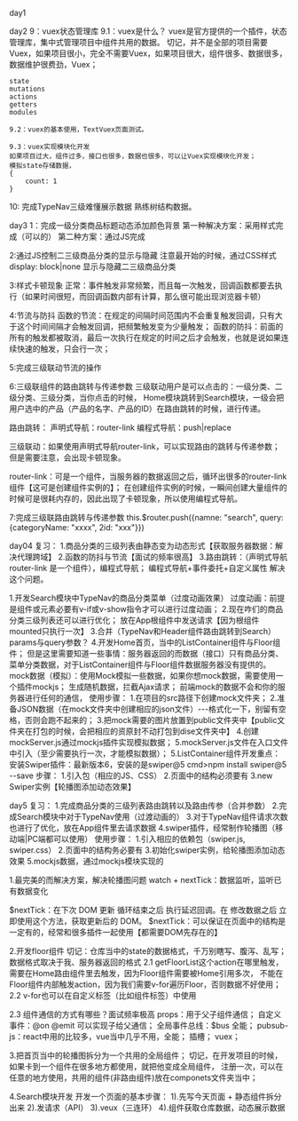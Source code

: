 day1


day2
9：vuex状态管理库
	9.1：vuex是什么？
		vuex是官方提供的一个插件，状态管理库，集中式管理项目中组件共用的数据。
	切记，并不是全部的项目需要Vuex，如果项目很小，完全不需要Vuex，如果项目很大，组件很多、数据很多，数据维护很费劲，Vuex；

	state
	mutations
	actions
	getters
	modules

	9.2：vuex的基本使用，TextVuex页面测试。

	9.3：vuex实现模块化开发
	如果项目过大，组件过多，接口也很多，数据也很多，可以让Vuex实现模块化开发；
	模拟state存储数据，
	{
		count: 1
	}

10: 完成TypeNav三级难懂展示数据
	熟练树结构数据。

day3
1：完成一级分类商品标题动态添加颜色背景
	第一种解决方案：采用样式完成（可以的）
	第二种方案：通过JS完成

2:通过JS控制二三级商品分类的显示与隐藏
	注意最开始的时候，通过CSS样式display: block|none 显示与隐藏二三级商品分类

3:样式卡顿现象
	正常：事件触发非常频繁，而且每一次触发，回调函数都要去执行（如果时间很短，而回调函数内部有计算，那么很可能出现浏览器卡顿）

4:节流与防抖
	函数的节流：在规定的间隔时间范围内不会重复触发回调，只有大于这个时间间隔才会触发回调，把频繁触发变为少量触发；
	函数的防抖：前面的所有的触发都被取消，最后一次执行在规定的时间之后才会触发，也就是说如果连续快速的触发，只会行一次；

5:完成三级联动节流的操作

6:三级联组件的路由跳转与传递参数
	三级联动用户是可以点击的：一级分类、二级分类、三级分类，当你点击的时候，
	Home模块跳转到Search模块，一级会把用户选中的产品（产品的名字、产品的ID）在路由跳转的时候，进行传递。

路由跳转：
	声明式导航：router-link
	编程式导航：push|replace

三级联动：如果使用声明式导航router-link，可以实现路由的跳转与传递参数；
	但是需要注意，会出现卡顿现象。

router-link：可是一个组件，当服务器的数据返回之后，循环出很多的router-link组件【这可是创建组件实例的】；
	在创建组件实例的时候，一瞬间创建大量组件的时候可是很耗内存的，因此出现了卡顿现象，所以使用编程式导航。

7:完成三级联路由跳转与传递参数
	this.$router.push({namne: "search", query:{categoryName: "xxxx", 2id: "xxx"}})

day04
复习：
	1.商品分类的三级列表由静态变为动态形式【获取服务器数据：解决代理跨域】
	2.函数的防抖与节流【面试的频率很高】
	3.路由跳转：（声明式导航router-link 是一个组件），编程式导航；
		编程式导航+事件委托+自定义属性 解决这个问题。


1.开发Search模块中TypeNav的商品分类菜单（过度动画效果）
	过度动画：前提是组件或元素必要有v-if或v-show指令才可以进行过度动画；
2.现在咋们的商品分类三级列表还可以进行优化；
	放在App根组件中发送请求【因为根组件mounted只执行一次】
3.合并（TypeNav和Header组件路由跳转到Search）params与query参数？
4.开发Home首页，当中的ListContainer组件与Floor组件；
	但是这里需要知道一些事情：服务器返回的而数据（接口）只有商品分类、菜单分类数据，对于ListContainer组件与Floor组件数据服务器没有提供的。
	mock数据（模拟）：使用Mock模拟一些数据，如果你想mock数据，需要使用一个插件mockjs；
	生成随机数据，拦截Ajax请求；
	前端mock的数据不会和你的服务器进行任何的通信，
	使用步骤：
		1.在项目的src路径下创建mock文件夹；
		2.准备JSON数据（在mock文件夹中创建相应的json文件）---格式化一下，别留有空格，否则会跑不起来的；
		3.把mock需要的图片放置到public文件夹中【public文件夹在打包的时候，会把相应的资原封不动打包到dise文件夹中】
		4.创建mockServer.js通过mockjs插件实现模拟数据；
		5.mockServer.js文件在入口文件中引入（至少需要执行一次，才能模拟数据）；
5.ListContainer组件开发重点：
	安装Swiper插件：最新版本6，安装的是swiper@5
	cmd>npm install swiper@5 --save
	步骤：
		1.引入包（相应的JS、CSS）
		2.页面中的结构必须要有
		3.new Swiper实例【轮播图添加动态效果】

day5
复习：
	1.完成商品分类的三级列表路由跳转以及路由传参（合并参数）
	2.完成Search模块中对于TypeNav使用（过渡动画的）
	3.对于TypeNav组件请求次数也进行了优化，放在App组件里去请求数据
	4.swiper插件，经常制作轮播图（移动端|PC端都可以使用）
		使用步骤：
			1.引入相应的依赖包（swiper.js, swiper.css）
			2.页面中的结构务必要有
			3.初始化swiper实例，给轮播图添加动态效果
	5.mockjs数据，通过mockjs模块实现的

1.最完美的而解决方案，解决轮播图问题
watch + nextTick：数据监听，监听已有数据变化

$nextTick：在下次 DOM 更新 循环结束之后 执行延迟回调。在 修改数据之后 立即使用这个方法，获取更新后的 DOM。
$nextTick：可以保证在页面中的结构是一定有的，经常和很多插件一起使用【都需要DOM先存在的】

2.开发floor组件
切记：仓库当中的state的数据格式，千万别瞎写、腹泻、乱写；数据格式取决于我、服务器返回的格式
2.1 getFloorList这个action在哪里触发，
	需要在Home路由组件里去触发，因为Floor组件需要被Home引用多次，
	不能在Floor组件内部触发action，因为我们需要v-for遍历Floor，否则数据不好使用；
2.2 v-for也可以在自定义标签（比如组件标签）中使用

2.3 组件通信的方式有哪些？面试频率极高
	props：用于父子组件通信；
	自定义事件：@on @emit 可以实现子给父通信；
	全局事件总线：$bus 全能；
	pubsub-js：react中用的比较多，vue当中几乎不用，全能；
	插槽；
	vuex；

3.把首页当中的轮播图拆分为一个共用的全局组件；
切记，在开发项目的时候，如果卡到一个组件在很多地方都使用，就把他变成全局组件，
注册一次，可以在任意的地方使用，共用的组件(非路由组件)放在componets文件夹当中；

4.Search模块开发
开发一个页面的基本步骤：
	1).先写今天页面 + 静态组件拆分出来
	2).发请求（API）
	3).veux（三连环）
	4).组件获取仓库数据，动态展示数据



